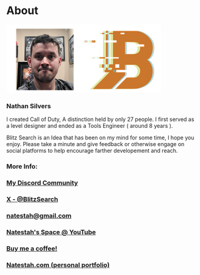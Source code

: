 # About 

![AboutImage](AboutImage.png) 

### Nathan Silvers
I created Call of Duty, A distinction held by only 27 people.  I first served as a level designer and ended as a Tools Engineer ( around 8 years ).

Blitz Search is an Idea that has been on my mind for some time, I hope you enjoy. Please take a minute and give feedback or otherwise engage on social platforms to help encourage farther developement and reach.

### More Info:

### [My Discord Community](https://discord.com/invite/UYPwQY9ngm)
### [X - @BlitzSearch](https://x.com/BlitzSearch) 
### [natestah@gmail.com](mailto://natestah@gmail.com)
### [Natestah's Space @ YouTube ](https://www.youtube.com/@NatestahsSpace)
### [Buy me a coffee!](https://pay.natestah.com/)
### [Natestah.com (personal portfolio)](https://natestah.com/)
